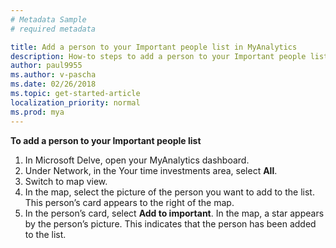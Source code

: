 ```yaml
---
# Metadata Sample
# required metadata

title: Add a person to your Important people list in MyAnalytics
description: How-to steps to add a person to your Important people list in MyAnalytics. 
author: paul9955
ms.author: v-pascha
ms.date: 02/26/2018
ms.topic: get-started-article
localization_priority: normal 
ms.prod: mya
---
```


**To add a person to your Important people list**

1. In Microsoft Delve, open your MyAnalytics dashboard.  
2. Under Network, in the Your time investments area, select **All**.  
3. Switch to map view.  
4. In the map, select the picture of the person you want to add to the list. This person’s card appears to the right of the map. 
5. In the person’s card, select **Add to important**. In the map, a star appears by the person’s picture. This indicates that the person has been added to the list.  